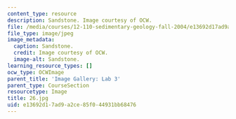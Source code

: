 ```yaml
---
content_type: resource
description: Sandstone. Image courtesy of OCW.
file: /media/courses/12-110-sedimentary-geology-fall-2004/e13692d17ad9a2ce85f044931bb68476_26.jpg
file_type: image/jpeg
image_metadata:
  caption: Sandstone.
  credit: Image courtesy of OCW.
  image-alt: Sandstone.
learning_resource_types: []
ocw_type: OCWImage
parent_title: 'Image Gallery: Lab 3'
parent_type: CourseSection
resourcetype: Image
title: 26.jpg
uid: e13692d1-7ad9-a2ce-85f0-44931bb68476
---
```

